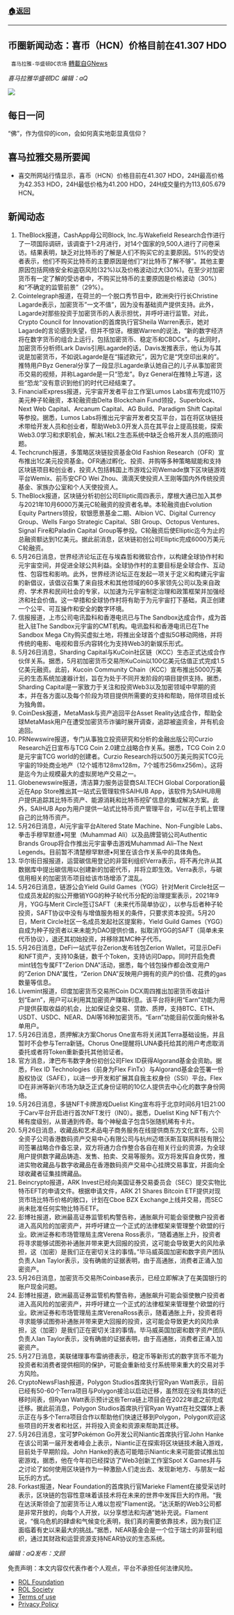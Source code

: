 ###  [:house:返回](README.md)
---


## 币圈新闻动态：喜币（HCN）价格目前在41.307 HDO
` 喜马拉雅-华盛顿DC农场` [轉載自GNews](https://gnews.org/zh-hans/2609279/)

*喜马拉雅华盛顿DC 编辑：aQ*
 
![](http://himalayawashingtondc.org/wp-content/uploads/2021/07/ScreenShot-2021-07-31-at-16.20.22@2x.png)

## 每日一问

“佛”，作为信仰的icon，会如何真实地彰显真信仰？

## 喜马拉雅交易所要闻

- 喜交所网站行情显示，喜币（HCN）价格目前在41.307 HDO，24H最高价格为42.353 HDO，24H最低价格为41.200 HDO，24H成交量约为113,605.679 HCN。

## 新闻动态

1. TheBlock报道，CashApp母公司Block, Inc.与Wakefield Research合作进行了一项国际调研，该调查于1-2月进行，对14个国家的9,500人进行了问卷采访。结果表明，缺乏对比特币的了解是人们不购买它的主要原因。51%的受访者表示，他们不购买比特币的主要原因是他们“对比特币了解不够”。其他主要原因包括网络安全和盗窃风险(32%)以及价格波动过大(30%)。在至少对加密货币有一定了解的受访者中，不购买比特币的主要原因是价格波动（30%）和“不确定的监管前景”（29%）。
2. Cointelegraph报道，在荷兰的一个脱口秀节目中，欧洲央行行长Christine Lagarde表示，加密货币”一文不值”，因为没有基础资产提供支持。此外，Lagarde对那些投资于加密货币的人表示担忧，并呼吁进行监管。对此，Crypto Council for Innovation的首席执行官Sheila Warren表示，她对Lagarde的言论感到失望，但并不惊讶。根据Warren的说法，“新的数字经济将在数字货币的组合上运行，包括加密货币、稳定币和CBDCs”。与此同时，加密货币分析师Lark Davis引用Lagarde的话，Davis发推表示，他认为与其说是加密货币，不如说Lagarde是在“描述欧元”，因为它是“凭空印出来的”。推特用户Byz General分享了一段显示Lagarde承认她自己的儿子从事加密货币交易的视频，并称Lagarde是一只“恐龙”。Byz General在推特上写道，这些“恐龙”没有意识到他们的时代已经结束了。
3. FinancialExpress报道，元宇宙开发者平台工作室Lumos Labs宣布完成110万美元种子轮融资，本轮融资由Delta Blockchain Fund领投，Superblock、Next Web Capital、Arcanum Capital、AG Build、Paradigm Shift Capital等参投。据悉，Lumos Labs将推出元宇宙开发者交互平台，旨在将区块链技术带给开发人员和创业者，帮助Web3.0开发人员在其平台上提高技能，探索Web3.0学习和求职机会，解决L1和L2生态系统中缺乏合格开发人员的瓶颈问题。
4. Techcrunch报道，多策略区块链投资基金Old Fashion Research（OFR）宣布推出1亿美元投资基金。OFR通过孵化、投资、并购等多种策略赋能和支持区块链项目和创业者，投资人包括韩国上市游戏公司Wemade旗下区块链游戏平台Wemix、前币安CFO Wei Zhou、滴滴天使投资人王刚等国内外传统投资基金、家族办公室和个人天使投资人。
5. TheBlock报道，区块链分析初创公司Elliptic周四表示，摩根大通已加入其参与2021年10月6000万美元C轮融资的投资者名单。本轮融资由Evolution Equity Partners领投，软银愿景基金二期、Albion VC、Digital Currency Group、Wells Fargo Strategic Capital、SBI Group、Octopus Ventures、Signal Fire和Paladin Capital Group等参投。C轮融资后使Elliptic迄今为止的总融资额达到1亿美元。据此前消息，区块链初创公司Elliptic完成6000万美元C轮融资。
6. 5月26日消息，世界经济论坛正在与埃森哲和微软合作，以构建全球协作村和元宇宙空间，并促进全球公共利益。全球协作村的主要目标是全球合作、互动性、包容性和影响。此外，世界经济论坛正在发起一项关于定义和构建元宇宙的新倡议，该倡议召集了来自技术和其他领域的60多家领先公司以及来自政府、学术界和民间社会的专家，以加速为元宇宙制定治理和政策框架并加强经济和社会价值。这一举措和全球协作村将有助于为元宇宙打下基础，真正创建一个公平、可互操作和安全的数字环境。
7. 信报报道，上市公司电讯盈科和香港电讯已与The Sandbox达成合作，成为首批入驻The Sandbox元宇宙的CMT机构。电讯盈科和香港电讯已在The Sandbox Mega City购买虚拟土地，将推出全球首个虚拟5G移动网络，并将传统的电影、电视和音乐内容转化为支持Web3的新娱乐形式。
8. 5月26日消息，Sharding Capital与KuCoin社区链（KCC）生态正式达成合作伙伴关系。据悉，5月初加密货币交易所KuCoin以100亿美元估值正式完成1.5亿美元融资。此前，Kucoin Community Chain（KCC）宣布推出5000万美元的生态系统加速器计划，旨在为处于不同开发阶段的項目提供支持。据悉，Sharding Capital是一家致力于关注和投资Web3以及加密领域中早期的资本，并在各方面以及每个阶段为项目提供所需要的支持和帮助，陪伴项目成长为独角兽。
9. CoinDesk报道，MetaMask与资产追回平台Asset Reality达成合作，帮助全球MetaMask用户在遭受加密货币诈骗时展开调查，追踪被盗资金，并有机会追回。
10. PRNewswire报道，专门从事独立投资研究和分析的金融出版公司Curzio Research近日宣布与TCG Coin 2.0建立战略合作关系。据悉，TCG Coin 2.0是元宇宙TCG world的创建者。Curzio Research将以500万美元购买TCG元宇宙的19处商业地产（12个城市128mx128m，7个城市256mx256m）。这将是迄今为止规模最大的虚拟房地产交易之一。
11. Globenewswire报道，清洁算力服务运营商SAI.TECH Global Corporation最近在App Store推出其一站式云管理软件SAIHUB App，该软件为SAIHUB用户提供追踪其比特币资产、能源消耗和比特币挖矿信息的集成解决方案。此外，SAIHUB App为用户提供一站式比特币资产管理平台，可以在手机上管理自己的比特币资产。
12. 5月26日消息，AI元宇宙平台Altered State Machine、Non-Fungible Labs、拳击手穆罕默德•阿里（Muhammad Ali）以及品牌营销公司Authentic Brands Group将合作推出元宇宙拳击游戏Muhammad Ali–The Next Legends。目前暂不清楚穆罕默德•阿里在该合作关系中的具体角色。
13. 华尔街日报报道，运营碳信用登记的非营利组织Verra表示，将不再允许从其数据库中提出碳信用以创建新的加密代币，并将立即生效。Verra表示，与碳信用相关的加密货币项目给该市场增添了混乱。
14. 5月26日消息，链游公会Yield Guild Games（YGG）针对Merit Circle社区一位成员发起的拟公开撤销YGG的种子轮代币分配的治理提案表示，2021年9月，YGG与Merit Circle签订SAFT（未来代币简单协议），以参与后者种子轮投资，SAFT协议中没有与增值服务相关的条件，只要求资本投资。5月20日，Merit Circle社区一名成员发起社区提案称，Yield Guild Games（YGG）自成为种子投资者以来未能为DAO提供价值，拟取消YGG的SAFT（简单未来代币协议），退还其初始投资，并移除其MC种子代币。
15. 5月26日消息，DeFi一站式平台Zerion发布钱包Zerion Wallet，可显示DeFi和NFT资产，支持10条链，数千个Token，支持访问Dapp。同时开启免费mint钱包专属FT“Zerion DNA”活动，据悉，每个钱包操作都会改变用户的“Zerion DNA”属性，“Zerion DNA”反映用户拥有的资产的价值、花费的gas数量等信息。
16. Livemint报道，印度加密货币交易所Coin DCX周四推出加密货币收益计划“Earn”，用户可以利用其加密资产赚取利息。该平台将利用“Earn”功能为用户提供获取收益的机会，比如保证金交易、贷款、质押，支持BTC、ETH、USDT、USDC、NEAR、DAI等16种加密货币。“Earn”功能目前仅面向候补名单用户。
17. 5月26日消息，质押解决方案Chorus One宣布将关闭其Terra基础设施，并且暂时不会参与Terra新链。Chorus One提醒将LUNA委托给其的用户考虑取消委托或者将Token重新委托其他验证者。
18. 官方消息，津巴布韦数字身份初创公司Flex ID获得Algorand基金会资助。据悉，Flex ID Technologies（前身为Flex FinTx）与Algorand基金会签署一份股权协议（SAFE），以进一步开发和扩展其自我主权身份（SSI）平台。Flex ID在非洲等新兴市场为缺乏正式身份证明的10亿人提供去中心化的数字身份网络。
19. 5月26日消息，多链NFT卡牌游戏Duelist King宣布将于北京时间6月1日21:00于Carv平台开启进行首次NFT发行（IN0）。据悉，Duelist King NFT有六个稀有度级别，从普通到传奇。每个神秘盒子包含5张随机稀有卡片。
20. 5月26日消息，收藏品和艺术品电子商务服务在线提供商东方文化宣布，公司全资子公司香港数码资产交易中心有限公司与杭州迈塔沃斯互联网科技有限公司签署战略合作备忘录，双方将通力合作整合各自在相关行业的资源，为全球用户提供数字藏品铸造、发售、拍卖、交易等服务。双方将发挥自身优势，推进实物收藏品与数字收藏品在香港数码资产交易中心挂牌交易事宜，并面向全球收藏者征集挂牌藏品。
21. Beincrypto报道，ARK Invest已经向美国证券交易委员会（SEC）提交实物比特币EFT的申请文件。根据申请文件，ARK 21 Shares Bitcoin ETF提供对现货市场比特币价格的敞口，计划在Cboe BZX Exchange上线并交易，而SEC尚未批准任何实物比特币ETF。
22. 彭博社报道，欧洲最高证券监管机构警告称，通胀飙升可能会驱使散户投资者进入高风险的加密资产，并呼吁建立一个正式的法律框架来管理整个欧盟的行业。欧洲证券和市场管理局主席Verena Ross表示，“随着通胀上升，投资者将寻求能够试图弥补通胀并带来更大回报的投资，这可能会导致更大的风险承担，这（加密）是我们正在密切关注的事情。”毕马威英国加密和数字资产团队负责人Ian Taylor表示，没有确凿的证据表明，由于高通胀，消费者正涌入加密资产。
23. 5月26日消息，加密货币交易所Coinbase表示，已经立即解决了在美国银行的账户现金问题。
24. 彭博社报道，欧洲最高证券监管机构警告称，通胀飙升可能会驱使散户投资者进入高风险的加密资产，并呼吁建立一个正式的法律框架来管理整个欧盟的行业。欧洲证券和市场管理局主席VerenaRoss表示，随着通胀上升，投资者将寻求能够试图弥补通胀并带来更大回报的投资，这可能会导致更大的风险承担，这（加密）是我们正在密切关注的事情。毕马威英国加密和数字资产团队负责人Ian Taylor表示，没有确凿的证据表明，由于高通胀，消费者正涌入加密资产。
25. 5月27日消息，美联储理事布雷纳德表示，稳定币等新形式的数字货币不能为投资者和消费者提供相同的保护，可能会重新给支付系统带来重大的交易对手方风险。
26. CryptoNewsFlash报道，Polygon Studios首席执行官Ryan Watt表示，目前已经有50-60个Terra项目与Polygon接洽以启动迁移，虽然现在没有具体的迁移时间表，但Ryan Watt表示预计这些Terra链上项目会在2022年底之前完成迁移。据此前消息，Polygon Studios首席执行官Ryan Wyatt在社交媒体上表示正在与多个Terra项目合作以帮助他们快速迁移到Polygon，Polygon欢迎这些项目的开发者和社区，并将投入资金和资源来帮助其迁移。
27. 5月26日消息，宝可梦Pokémon Go开发公司Niantic首席执行官John Hanke在该公司第一届开发者峰会上表示，Niantic正在探索将区块链技术融入游戏，目前处于早期阶段。John Hanke的表态可能暗示Niantic未来可能尝试推出加密游戏，据悉，他在今年初已经探访了Web3创新工作室Spot X Games并与之讨论了如何使用区块链作为一种激励人们走出去、发现新地方、与朋友一起玩乐的方式。
28. Forkast报道，Near Foundation的首席执行官Marieke Flament在接受采访时表示，区块链的包容性意味着该技术将在未来的世界中发挥巨大的作用。“我在达沃斯领会了加密货币让人难以忽视”Flament说。“达沃斯的Web3公司都是非常开放的，向每个人开放，以分享想法和沟通”她补充说。Flament说，“俄乌危机的肆虐和气候变化表明，我们真的需要依靠技术，因为我们正面临着有史以来最大的挑战。”据悉，NEAR基金会是一个位于瑞士的非营利组织，通过其财政和运营资源支持NEAR协议的生态系统。

*编辑：aQ发布：文顾*

免责声明：本文内容仅代表作者个人观点，平台不承担任何法律风险。
  
- [ROL Foundation](https://rolfoundation.org/)
- [ROL Society](https://rolsociety.org/)
- [Terms of use](https://gnews.org/terms-of-use-3/)
- [Privacy Policy](https://gnews.org/privacy-policy/)
